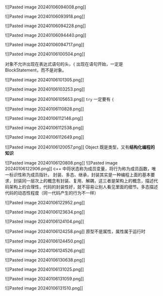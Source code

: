 ![[Pasted image 20240106094008.png]]

![[Pasted image 20240106093918.png]]

![[Pasted image 20240106094228.png]]

![[Pasted image 20240106094440.png]]

![[Pasted image 20240106094717.png]]

![[Pasted image 20240106100504.png]]

对象不允许出现在表达式语句的头，`{` 出现在语句开始，一定是 BlockStatement，而不是对象。

![[Pasted image 20240106101305.png]]

![[Pasted image 20240106103253.png]]

![[Pasted image 20240106105653.png]]
`try` 一定要有 `{`

![[Pasted image 20240106110828.png]]

![[Pasted image 20240106112146.png]]

![[Pasted image 20240106112538.png]]

![[Pasted image 20240106112649.png]]   

![[Pasted image 20240106120057.png]]
Object 既是类型，又有**结构化编程的知识**

![[Pasted image 20240106120808.png]]
![[Pasted image 20240106122906.png]]
c++ 中将状态称为成员变量，将行为称为成员函数，唯一标识性称为成员指针。
封装、多态、继承，封装其实是一种编程上面的基本要求，封装同一层次上的概念有封装、复用、解耦，这三者是架构上的概念，描述代码架构上的合理性，代码的封装性好，就不容易让别人看见里面的细节。多态描述代码的动态性程度（同一代码产生的行为不一样）

![[Pasted image 20240106122952.png]]

![[Pasted image 20240106123634.png]]

![[Pasted image 20240106124104.png]]

![[Pasted image 20240106124258.png]]
原型不是属性，属性属于运行时

![[Pasted image 20240106124450.png]]

![[Pasted image 20240106124526.png]]

![[Pasted image 20240106130638.png]]

![[Pasted image 20240106131025.png]]

![[Pasted image 20240106131059.png]]

![[Pasted image 20240106131510.png]]


